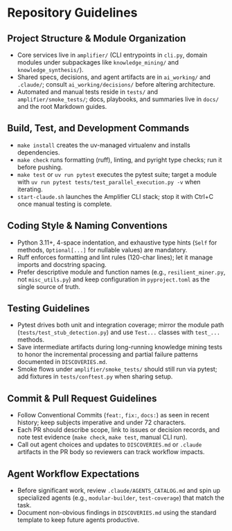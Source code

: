 # Repository Guidelines

## Project Structure & Module Organization
- Core services live in `amplifier/` (CLI entrypoints in `cli.py`, domain modules under subpackages like `knowledge_mining/` and `knowledge_synthesis/`).
- Shared specs, decisions, and agent artifacts are in `ai_working/` and `.claude/`; consult `ai_working/decisions/` before altering architecture.
- Automated and manual tests reside in `tests/` and `amplifier/smoke_tests/`; docs, playbooks, and summaries live in `docs/` and the root Markdown guides.

## Build, Test, and Development Commands
- `make install` creates the uv-managed virtualenv and installs dependencies.
- `make check` runs formatting (ruff), linting, and pyright type checks; run it before pushing.
- `make test` or `uv run pytest` executes the pytest suite; target a module with `uv run pytest tests/test_parallel_execution.py -v` when iterating.
- `start-claude.sh` launches the Amplifier CLI stack; stop it with Ctrl+C once manual testing is complete.

## Coding Style & Naming Conventions
- Python 3.11+, 4-space indentation, and exhaustive type hints (`Self` for methods, `Optional[...]` for nullable values) are mandatory.
- Ruff enforces formatting and lint rules (120-char lines); let it manage imports and docstring spacing.
- Prefer descriptive module and function names (e.g., `resilient_miner.py`, not `misc_utils.py`) and keep configuration in `pyproject.toml` as the single source of truth.

## Testing Guidelines
- Pytest drives both unit and integration coverage; mirror the module path (`tests/test_stub_detection.py`) and use `Test...` classes with `test_...` methods.
- Save intermediate artifacts during long-running knowledge mining tests to honor the incremental processing and partial failure patterns documented in `DISCOVERIES.md`.
- Smoke flows under `amplifier/smoke_tests/` should still run via pytest; add fixtures in `tests/conftest.py` when sharing setup.

## Commit & Pull Request Guidelines
- Follow Conventional Commits (`feat:`, `fix:`, `docs:`) as seen in recent history; keep subjects imperative and under 72 characters.
- Each PR should describe scope, link to issues or decision records, and note test evidence (`make check`, `make test`, manual CLI run).
- Call out agent choices and updates to `DISCOVERIES.md` or `.claude` artifacts in the PR body so reviewers can track workflow impacts.

## Agent Workflow Expectations
- Before significant work, review `.claude/AGENTS_CATALOG.md` and spin up specialized agents (e.g., `modular-builder`, `test-coverage`) that match the task.
- Document non-obvious findings in `DISCOVERIES.md` using the standard template to keep future agents productive.

